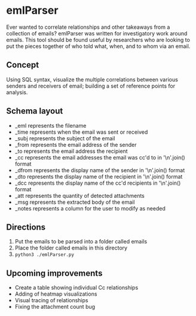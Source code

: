 
# emlParser
Ever wanted to correlate relationships and other takeaways from a collection of
emails?  emlParser was written for investigatory work around emails.  This tool
should be found useful by researchers who are looking to put the pieces together
of who told what, when, and to whom via an email.

## Concept
Using SQL syntax, visualize the multiple correlations between various senders
and receivers of email; building a set of reference points for analysis.

## Schema layout
- _eml represents the filename
- _time represents when the email was sent or received
- _subj represents the subject of the email
- _from represents the email address of the sender
- _to represents the email address the recipient
- _cc represents the email addresses the email was cc'd to in '\n'.join() format
- _dfrom represents the display name of the sender in '\n'.join() format
- _dto represents the display name of the recipient in '\n'.join() format
- _dcc represents the display name of the cc'd recipients in '\n'.join() format
- _att represents the quantity of detected attachments
- _msg represents the extracted body of the email
- _notes represents a column for the user to modify as needed

## Directions
1. Put the emails to be parsed into a folder called emails
2. Place the folder called emails in this directory
3. ```python3 ./emlParser.py```

## Upcoming improvements
- Create a table showing individual Cc relationships
- Adding of heatmap visualizations
- Visual tracing of relationships
- Fixing the attachment count bug
